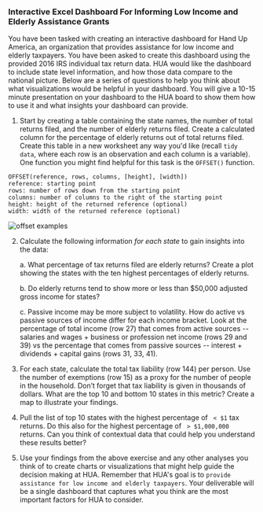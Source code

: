 ### Interactive Excel Dashboard For Informing Low Income and Elderly Assistance Grants

You have been tasked with creating an interactive dashboard for Hand Up America, an organization that provides assistance for low income and elderly taxpayers. You have been asked to create this dashboard using the provided 2016 IRS individual tax return data. HUA would like the dashboard to include state level information, and how those data compare to the national picture. Below are a series of questions to help you think about what visualizations would be helpful in your dashboard. You will give a 10-15 minute presentation on your dashboard to the HUA board to show them how to use it and what insights your dashboard can provide.

1. Start by creating a table containing the state names, the number of total returns filed, and the number of elderly returns filed. Create a calculated column for the percentage of elderly returns out of total returns filed. Create this table in a new worksheet any way you'd like (recall `tidy data`, where each row is an observation and each column is a variable). One function you might find helpful for this task is the `OFFSET()` function.

```
OFFSET(reference, rows, columns, [height], [width])
reference: starting point
rows: number of rows down from the starting point
columns: number of columns to the right of the starting point
height: height of the returned reference (optional)
width: width of the returned reference (optional)
```
![offset examples](/assets/offset.png)






2. Calculate the following information _*for each state*_ to gain insights into the data:  

    a. What percentage of tax returns filed are elderly returns? Create a plot showing the states with the ten highest percentages of elderly returns.


    b. Do elderly returns tend to show more or less than $50,000 adjusted gross income for states?

    c. Passive income may be more subject to volatility. How do active vs passive sources of income differ for each income bracket. Look at the percentage of total income (row 27) that comes from active sources -- salaries and wages + business or profession net income (rows 29 and 39) vs the percentage that comes from passive sources -- interest + dividends + capital gains (rows 31, 33, 41).  


3. For each state, calculate the total tax liability (row 144) per person. Use the number of exemptions (row 15) as a proxy for the number of people in the household. Don’t forget that tax liability is given in thousands of dollars. What are the top 10 and bottom 10 states in this metric? Create a map to illustrate your findings.

4. Pull the list of top 10 states with the highest percentage of ` < $1` tax returns. Do this also for the highest percentage of ` > $1,000,000` returns. Can you think of contextual data that could help you understand these results better?

5. Use your findings from the above exercise and any other analyses you think of to create charts or visualizations that might help guide the decision making at HUA. Remember that HUA's goal is to `provide assistance for low income and elderly taxpayers`. Your deliverable will be a single dashboard that captures what you think are the most important factors for HUA to consider.

